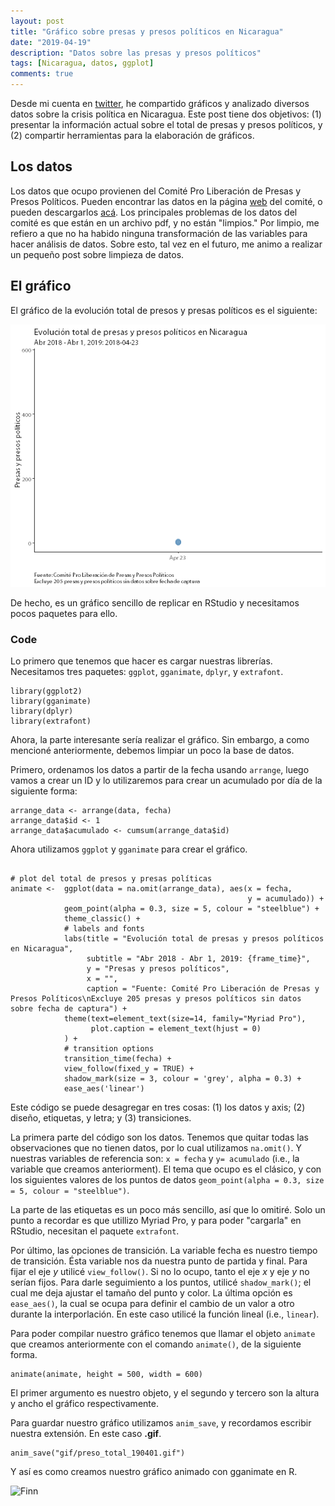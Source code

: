 ```yaml
---
layout: post
title: "Gráfico sobre presas y presos políticos en Nicaragua"
date: "2019-04-19"
description: "Datos sobre las presas y presos políticos"
tags: [Nicaragua, datos, ggplot]
comments: true
---
```


Desde mi cuenta en [twitter](https://twitter.com/rrmaximiliano), he compartido gráficos y analizado diversos datos sobre la crisis política en Nicaragua. Este post tiene dos objetivos: (1) presentar la información actual sobre el total de presas y presos políticos, y (2) compartir herramientas para la elaboración de gráficos.

## Los datos
Los datos que ocupo provienen del Comité Pro Liberación de Presas y Presos Políticos. Pueden encontrar las datos en la página [web](http://presospoliticosnicaragua.com/) del comité, o pueden descargarlos [acá](/data). Los principales problemas de los datos del comité es que están en un archivo pdf, y no están "limpios." Por limpio, me refiero a que no ha habido ninguna transformación de las variables para hacer análisis de datos. Sobre esto, tal vez en el futuro, me animo a realizar un pequeño post sobre limpieza de datos.

## El gráfico
El gráfico de la evolución total de presos y presas políticos es el siguiente:

![Fig 1](/assets/gifs/preso_total_190401.gif)

De hecho, es un gráfico sencillo de replicar en RStudio y necesitamos pocos paquetes para ello.

### Code
Lo primero que tenemos que hacer es cargar nuestras librerías. Necesitamos tres paquetes: `ggplot`, `gganimate`, `dplyr`, y `extrafont`.

```{r}
library(ggplot2)
library(gganimate)
library(dplyr)
library(extrafont)
```
Ahora, la parte interesante sería realizar el gráfico. Sin embargo, a como mencioné anteriormente, debemos limpiar un poco la base de datos.

Primero, ordenamos los datos a partir de la fecha usando `arrange`, luego vamos a crear un ID y lo utilizaremos para  crear un acumulado por día de la siguiente forma:

```{r}
arrange_data <- arrange(data, fecha)
arrange_data$id <- 1
arrange_data$acumulado <- cumsum(arrange_data$id)
```
Ahora utilizamos `ggplot` y `gganimate` para crear el gráfico.

```{r}

# plot del total de presos y presas políticas
animate <-  ggplot(data = na.omit(arrange_data), aes(x = fecha,
                                                     y = acumulado)) +
            geom_point(alpha = 0.3, size = 5, colour = "steelblue") +
            theme_classic() +
            # labels and fonts
            labs(title = "Evolución total de presas y presos políticos en Nicaragua",
                 subtitle = "Abr 2018 - Abr 1, 2019: {frame_time}",
                 y = "Presas y presos políticos",
                 x = "",
                 caption = "Fuente: Comité Pro Liberación de Presas y Presos Políticos\nExcluye 205 presas y presos políticos sin datos sobre fecha de captura") +
            theme(text=element_text(size=14, family="Myriad Pro"),
                  plot.caption = element_text(hjust = 0)
            ) +
            # transition options
            transition_time(fecha) +
            view_follow(fixed_y = TRUE) +
            shadow_mark(size = 3, colour = 'grey', alpha = 0.3) +
            ease_aes('linear')
```
Este código se puede desagregar en tres cosas: (1) los datos y axis; (2) diseño, etiquetas, y letra; y (3) transiciones.

La primera parte del código son los datos. Tenemos que quitar todas las observaciones que no tienen datos, por lo cual utilizamos `na.omit()`. Y nuestras variables de referencia son: `x = fecha` y `y= acumulado` (i.e., la variable que creamos anteriorment). El tema que ocupo es el clásico, y con los siguientes valores de los puntos de datos `geom_point(alpha = 0.3, size = 5, colour = "steelblue")`.

La parte de las etiquetas es un poco más sencillo, así que lo omitiré. Solo un punto a recordar es que utillizo Myriad Pro, y para poder "cargarla" en RStudio, necesitan el paquete `extrafont`.

Por último, las opciones de transición. La variable fecha es nuestro tiempo de transición. Ésta variable nos da nuestra punto de partida y final. Para fijar el eje _y_ utilicé `view_follow()`. Si no lo ocupo, tanto el eje _x_ y eje _y_ no serían fijos. Para darle seguimiento a los puntos, utilicé `shadow_mark()`; el cual me deja ajustar el tamaño del punto y color.  La última opción es `ease_aes()`, la cual se ocupa para definir el cambio de un valor a otro durante la interporlación. En este caso utilicé la función lineal (i.e., `linear`).

Para poder compilar nuestro gráfico tenemos que llamar el objeto `animate` que creamos anteriormente con el comando `animate()`, de la siguiente forma.

```{r}
animate(animate, height = 500, width = 600)
```
El primer argumento es nuestro objeto, y el segundo y tercero son la altura y ancho el gráfico respectivamente.

Para guardar nuestro gráfico utilizamos `anim_save`, y recordamos escribir nuestra extensión. En este caso __.gif__.
```{r}
anim_save("gif/preso_total_190401.gif")
```
Y así es como creamos nuestro gráfico animado con gganimate en R.

![Finn](https://media.giphy.com/media/N2JaONOG63aMM/giphy.gif)
